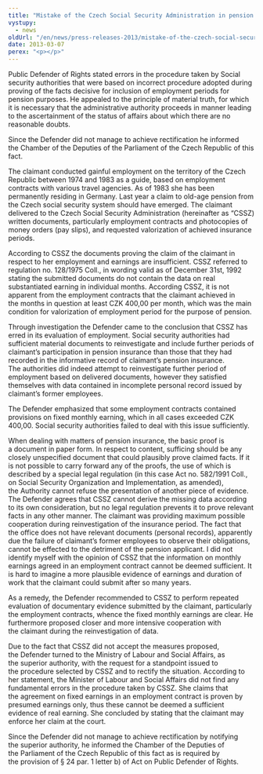 ```yaml
---
title: "Mistake of the Czech Social Security Administration in pension insurance"
vystupy:
  - news
oldUrl: "/en/news/press-releases-2013/mistake-of-the-czech-social-security-administration-in-pension-insurance/"
date: 2013-03-07
perex: "<p></p>"
---
```


<!-- imported from the old website -->

<p>Public Defender of Rights stated errors in the procedure taken by Social security authorities that were based on incorrect procedure adopted during proving of the facts decisive for inclusion of employment periods for pension purposes. He appealed to the principle of material truth, for which it is necessary that the administrative authority proceeds in manner leading to the ascertainment of the status of affairs about which there are no reasonable doubts.</p><p>Since the Defender did not manage to achieve rectification he informed the Chamber of the Deputies of the Parliament of the Czech Republic of this fact.</p><p>The claimant conducted gainful employment on the territory of the Czech Republic between 1974 and 1983 as a guide, based on employment contracts with various travel agencies. As of 1983 she has been permanently residing in Germany. Last year a claim to old-age pension from the Czech social security system should have emerged. The claimant delivered to the Czech Social Security Administration (hereinafter as “CSSZ) written documents, particularly employment contracts and photocopies of money orders (pay slips), and requested valorization of achieved insurance periods. </p><p>According to CSSZ the documents proving the claim of the claimant in respect to her employment and earnings are insufficient. CSSZ referred to regulation no. 128/1975 Coll., in wording valid as of December 31st, 1992 stating the submitted documents do not contain the data on real substantiated earning in individual months. According CSSZ, it is not apparent from the employment contracts that the claimant achieved in the months in question at least CZK 400,00 per month, which was the main condition for valorization of employment period for the purpose of pension. </p><p>Through investigation the Defender came to the conclusion that CSSZ has erred in its evaluation of employment. Social security authorities had sufficient material documents to reinvestigate and include further periods of claimant’s participation in pension insurance than those that they had recorded in the informative record of claimant’s pension insurance. The authorities did indeed attempt to reinvestigate further period of employment based on delivered documents, however they satisfied themselves with data contained in incomplete personal record issued by claimant’s former employees. </p><p>The Defender emphasized that some employment contracts contained provisions on fixed monthly earning, which in all cases exceeded CZK 400,00. Social security authorities failed to deal with this issue sufficiently. </p><p>When dealing with matters of pension insurance, the basic proof is a document in paper form. In respect to content, sufficing should be any closely unspecified document that could plausibly prove claimed facts. If it is not possible to carry forward any of the proofs, the use of which is described by a special legal regulation (in this case Act no. 582/1991 Coll., on Social Security Organization and Implementation, as amended), the Authority cannot refuse the presentation of another piece of evidence. The Defender agrees that CSSZ cannot derive the missing data according to its own consideration, but no legal regulation prevents it to prove relevant facts in any other manner. The claimant was providing maximum possible cooperation during reinvestigation of the insurance period. The fact that the office does not have relevant documents (personal records), apparently due the failure of claimant’s former employees to observe their obligations, cannot be effected to the detriment of the pension applicant. I did not identify myself with the opinion of CSSZ that the information on monthly earnings agreed in an employment contract cannot be deemed sufficient. It is hard to imagine a more plausible evidence of earnings and duration of work that the claimant could submit after so many years.</p><p>As a remedy, the Defender recommended to CSSZ to perform repeated evaluation of documentary evidence submitted by the claimant, particularly the employment contracts, whence the fixed monthly earnings are clear. He furthermore proposed closer and more intensive cooperation with the claimant during the reinvestigation of data. </p><p>Due to the fact that CSSZ did not accept the measures proposed, the Defender turned to the Ministry of Labour and Social Affairs, as the superior authority, with the request for a standpoint issued to the procedure selected by CSSZ and to rectify the situation. According to her statement, the Minister of Labour and Social Affairs did not find any fundamental errors in the procedure taken by CSSZ. She claims that the agreement on fixed earnings in an employment contract is proven by presumed earnings only, thus these cannot be deemed a sufficient evidence of real earning. She concluded by stating that the claimant may enforce her claim at the court. </p>Since the Defender did not manage to achieve rectification by notifying the superior authority, he informed the Chamber of the Deputies of the Parliament of the Czech Republic of this fact as is required by the provision of § 24 par. 1 letter b) of Act on Public Defender of Rights.
